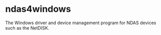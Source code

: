 ndas4windows
============

The Windows driver and device management program for NDAS devices such as the NetDISK.